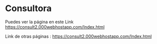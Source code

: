 # Consultora
Puedes ver la página en este Link
https://consult2.000webhostapp.com/Index.html

Link de otras páginas :
https://consult2.000webhostapp.com/Index.html
